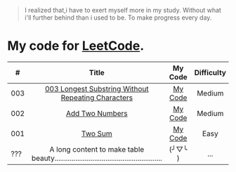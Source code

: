 > I realized that,i have to exert myself more in my study.
Without what i'll further behind than i used to be.
To make progress every day.


# My code for [LeetCode](https://leetcode.com/problemset/algorithms/).

| # | Title | My Code | Difficulty | Remark |
|---|:---:|:---:|:---:|:---:|
| 003 | [003 Longest Substring Without Repeating Characters]() | [My Code]() | Medium | |
| 002 | [Add Two Numbers](https://leetcode.com/problems/add-two-numbers/) | [My Code](https://github.com/shalldie/LeetCode/blob/master/mycode/002%20Add%20Two%20Numbers/addtwonumbers.js) | Medium | ??? |
| 001 | [Two Sum](https://leetcode.com/problems/two-sum/) | [My Code](https://github.com/shalldie/LeetCode/blob/master/mycode/001%20Two%20Sum/twosum.js) | Easy | None|
| ??? | A long content to make table beauty......................................................... | (╯▽╰ ) | ... | ... |
